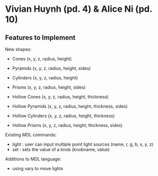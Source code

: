 # Vivian Huynh (pd. 4) & Alice Ni (pd. 10)

## Features to Implement
New shapes:
* Cones (x, y, z, radius, height)
* Pyramids (x, y, z, radius, height, sides)
* Cylinders (x, y, z, radius, height)
* Prisms (x, y, z, radius, height, sides)

* Hollow Cones (x, y, z, radius, height, thickness)
* Hollow Pyramids (x, y, z, radius, height, thickness, sides)
* Hollow Cylinders (x, y, z, radius, height, thickness)
* Hollow Prisms (x, y, z, radius, height, thickness, sides)

Existing MDL commands:
* light : user can input multiple point light sources (name, r, g, b, x, y, z)
* set : sets the value of a knob (knobname, value)

Additions to MDL language:
* using vary to move lights
